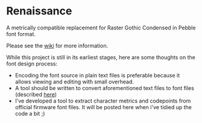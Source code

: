 # Renaissance

A metrically compatible replacement for Raster Gothic Condensed in Pebble font format.

Please see the [wiki](https://github.io/pebble-dev/renaissance/wiki) for more information.

While this project is still in its earliest stages, here are some thoughts on the font design process:

- Encoding the font source in plain text files is preferable because it allows viewing and editing with small overhead.
- A tool should be written to convert aforementioned text files to font files (described [here](https://github.com/pebble-dev/wiki/wiki/Firmware-Font-Format))
- I've developed a tool to extract character metrics and codepoints from official firmware font files. It will be posted here when i've tidied up the code a bit ;)
